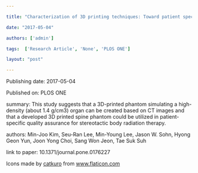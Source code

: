 ---
title: "Characterization of 3D printing techniques: Toward patient specific quality assurance spine-shaped phantom for stereotactic body radiation therapy"
date: "2017-05-04"
authors: ['admin']
tags:  ['Research Article', 'None', 'PLOS ONE']
layout: "post"
---
Publishing date: 2017-05-04

Published on: PLOS ONE

summary: This study suggests that a 3D-printed phantom simulating a high-density (about 1.4 g/cm3) organ can be created based on CT images and that a developed 3D printed spine phantom could be utilized in patient-specific quality assurance for stereotactic body radiation therapy.

authors: Min-Joo Kim, Seu-Ran Lee, Min-Young Lee, Jason W. Sohn, Hyong Geon Yun, Joon Yong Choi, Sang Won Jeon, Tae Suk Suh

link to paper: 10.1371/journal.pone.0176227

Icons made by <a href="https://www.flaticon.com/free-icon/bookshelves_3576884" title="catkuro">catkuro</a> from <a href="https://www.flaticon.com/" title="Flaticon"> www.flaticon.com</a>